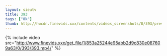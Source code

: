 ```yaml
--- 
layout: sieutv
title: 393
tags: ["0k"]
thumb: http://hwcdn.finevids.xxx/contents/videos_screenshots/0/393/preview.mp4.jpg
---
```

{% include video src="http://www.finevids.xxx/get_file/1/853a25244e95abb2d9c830e087609a63/0/393/393.mp4/" %} 
